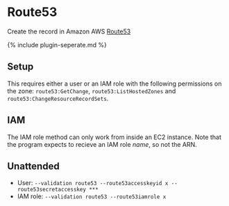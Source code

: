 ---
---
# Route53
Create the record in Amazon AWS [Route53](https://aws.amazon.com/route53/)

{% include plugin-seperate.md %}

## Setup
This requires either a user or an IAM role with the following permissions on the zone: 
`route53:GetChange`, `route53:ListHostedZones` and `route53:ChangeResourceRecordSets`.

## IAM
The IAM role method can only work from inside an EC2 instance. Note that the program
expects to recieve an IAM role *name*, so not the ARN.

## Unattended 
- User:
`‑‑validation route53 --route53accesskeyid x --route53secretaccesskey ***`
- IAM  role:
`‑‑validation route53 --route53iamrole x`